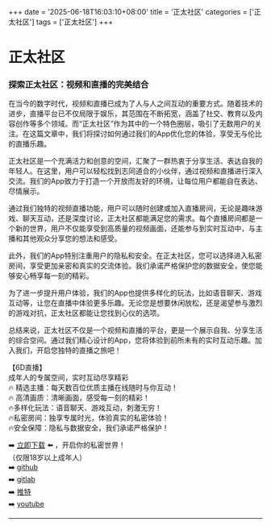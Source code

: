 +++
date = '2025-06-18T16:03:10+08:00'
title = '正太社区'
categories = ['正太社区']
tags = ['正太社区']
+++

# 正太社区

### 探索正太社区：视频和直播的完美结合

在当今的数字时代，视频和直播已成为了人与人之间互动的重要方式。随着技术的进步，直播平台已不仅局限于娱乐，其范围在不断拓宽，涵盖了社交、教育以及内容创作等多个领域。而“正太社区”作为其中的一个特色圈层，吸引了无数用户的关注。在这篇文章中，我们将探讨如何通过我们的App优化您的体验，享受无与伦比的直播乐趣。

正太社区是一个充满活力和创意的空间，汇聚了一群热衷于分享生活、表达自我的年轻人。在这里，用户可以轻松找到志同道合的小伙伴，通过视频和直播进行深入交流。我们的App致力于打造一个开放而友好的环境，让每位用户都能自在表达、尽情展示。

通过我们独特的视频直播功能，用户可以随时创建或加入直播房间，无论是趣味游戏、聊天互动，还是深度讨论，正太社区都能满足您的需求。每个直播房间都是一个新的世界，用户不仅能享受到高质量的视频画面，还能参与到实时互动中，与主播和其他观众分享您的想法和感受。

此外，我们的App特别注重用户的隐私和安全。在正太社区，您可以选择进入私密房间，享受更加亲密和真实的交流体验。我们承诺严格保护您的数据安全，使您能够安心畅享每一刻的精彩。

为了进一步提升用户体验，我们的App也提供多样化的玩法，比如语音聊天、游戏互动等，让您在直播中体验更多乐趣。无论您是想要休闲放松，还是渴望参与激烈的游戏对抗，正太社区都能让您找到心仪的选项。

总结来说，正太社区不仅是一个视频和直播的平台，更是一个展示自我、分享生活的综合空间。通过我们精心设计的App，您将体验到前所未有的实时互动乐趣。加入我们，开启您独特的直播之旅吧！

【6D直播】  
成年人的专属空间，实时互动尽享精彩  
🔥 精选主播：每天数百位优质主播在线随时与你互动！  
🔥 高清画质：清晰画面，感受每一刻的精彩！  
🔥多样化玩法：语音聊天、游戏互动，刺激无穷！  
🔥私密房间：独享专属时光，体验真实的私密体验！  
🔥安全保障：隐私与数据安全，我们承诺严格保护！  

➡️ [立即下载](https://down123.s3.ap-east-1.amazonaws.com/down/down.html?channelCode=blog) ⬅️ ，开启你的私密世界！  
（仅限18岁以上成年人）  
➡️ [github](https://aldult-live.github.io/)  
➡️ [gitlab](https://seo-09598d.gitlab.io/)  
➡️ [推特](https://x.com/wegame33)  
➡️ [youtube](https://www.youtube.com/@6Dlive)

---
